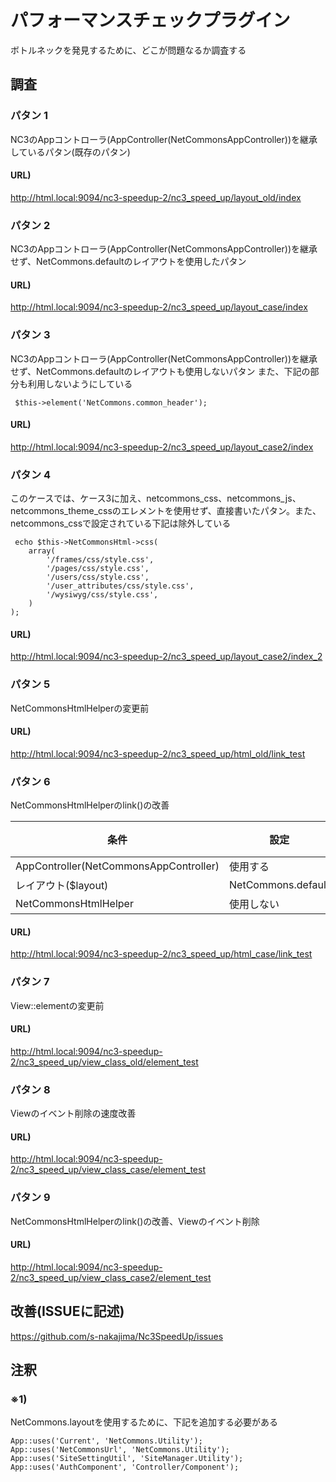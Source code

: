 パフォーマンスチェックプラグイン
==============

ボトルネックを発見するために、どこが問題なるか調査する

## 調査

 ### パタン 1

 NC3のAppコントローラ(AppController(NetCommonsAppController))を継承しているパタン(既存のパタン)

 #### URL)
http://html.local:9094/nc3-speedup-2/nc3_speed_up/layout_old/index


 ### パタン 2

 NC3のAppコントローラ(AppController(NetCommonsAppController))を継承せず、NetCommons.defaultのレイアウトを使用したパタン

 #### URL)
http://html.local:9094/nc3-speedup-2/nc3_speed_up/layout_case/index


 ### パタン 3

NC3のAppコントローラ(AppController(NetCommonsAppController))を継承せず、NetCommons.defaultのレイアウトも使用しないパタン
また、下記の部分も利用しないようにしている
~~~
 $this->element('NetCommons.common_header');
~~~

 #### URL)
http://html.local:9094/nc3-speedup-2/nc3_speed_up/layout_case2/index


 ### パタン 4

このケースでは、ケース3に加え、netcommons_css、netcommons_js、netcommons_theme_cssのエレメントを使用せず、直接書いたパタン。また、netcommons_cssで設定されている下記は除外している
~~~~
 echo $this->NetCommonsHtml->css(
	array(
		'/frames/css/style.css',
		'/pages/css/style.css',
		'/users/css/style.css',
		'/user_attributes/css/style.css',
		'/wysiwyg/css/style.css',
	)
);
~~~~

 #### URL)
http://html.local:9094/nc3-speedup-2/nc3_speed_up/layout_case2/index_2


 ### パタン 5

 NetCommonsHtmlHelperの変更前

 #### URL)
http://html.local:9094/nc3-speedup-2/nc3_speed_up/html_old/link_test


 ### パタン 6

 NetCommonsHtmlHelperのlink()の改善

 | 条件 | 設定 | 備考
 | ---- | ------ | ------
 | AppController(NetCommonsAppController) | 使用する |
 | レイアウト($layout) | NetCommons.default | ※1
 | NetCommonsHtmlHelper | 使用しない |

 #### URL)
http://html.local:9094/nc3-speedup-2/nc3_speed_up/html_case/link_test


 ### パタン 7

 View::elementの変更前

 #### URL)
http://html.local:9094/nc3-speedup-2/nc3_speed_up/view_class_old/element_test


 ### パタン 8

 Viewのイベント削除の速度改善

 #### URL)
http://html.local:9094/nc3-speedup-2/nc3_speed_up/view_class_case/element_test


 ### パタン 9

 NetCommonsHtmlHelperのlink()の改善、Viewのイベント削除

 #### URL)
http://html.local:9094/nc3-speedup-2/nc3_speed_up/view_class_case2/element_test



 ## 改善(ISSUEに記述)

https://github.com/s-nakajima/Nc3SpeedUp/issues


 ## 注釈

 ### ※1)
 NetCommons.layoutを使用するために、下記を追加する必要がある
 ~~~
 App::uses('Current', 'NetCommons.Utility');
 App::uses('NetCommonsUrl', 'NetCommons.Utility');
 App::uses('SiteSettingUtil', 'SiteManager.Utility');
 App::uses('AuthComponent', 'Controller/Component');
 ~~~
